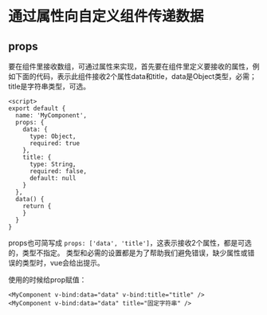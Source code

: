 # 通过属性向自定义组件传递数据



## props

要在组件里接收数组，可通过属性来实现，首先要在组件里定义要接收的属性，例如下面的代码，表示此组件接收2个属性data和title，data是Object类型，必需；title是字符串类型，可选。

```
<script>
export default {
  name: 'MyComponent',
  props: {
    data: {
      type: Object,
      required: true
    },
    title: {
      type: String,
      required: false,
      default: null
    }
  },
  data() {
    return {
    }
  }
}
```

props也可简写成 `props: ['data', 'title']`，这表示接收2个属性，都是可选的，类型不指定。 类型和必需的设置都是为了帮助我们避免错误，缺少属性或错误的类型时，vue会给出提示。


使用的时候给prop赋值：

```
<MyComponent v-bind:data="data" v-bind:title="title" />
<MyComponent v-bind:data="data" title="固定字符串" />
```

